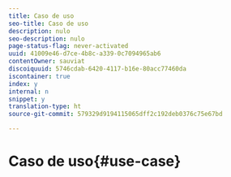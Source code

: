 ```yaml
---
title: Caso de uso
seo-title: Caso de uso
description: nulo
seo-description: nulo
page-status-flag: never-activated
uuid: 41009e46-d7ce-4b8c-a339-0c7094965ab6
contentOwner: sauviat
discoiquuid: 5746cdab-6420-4117-b16e-80acc77460da
iscontainer: true
index: y
internal: n
snippet: y
translation-type: ht
source-git-commit: 579329d9194115065dff2c192deb0376c75e67bd

---
```



# Caso de uso{#use-case}

